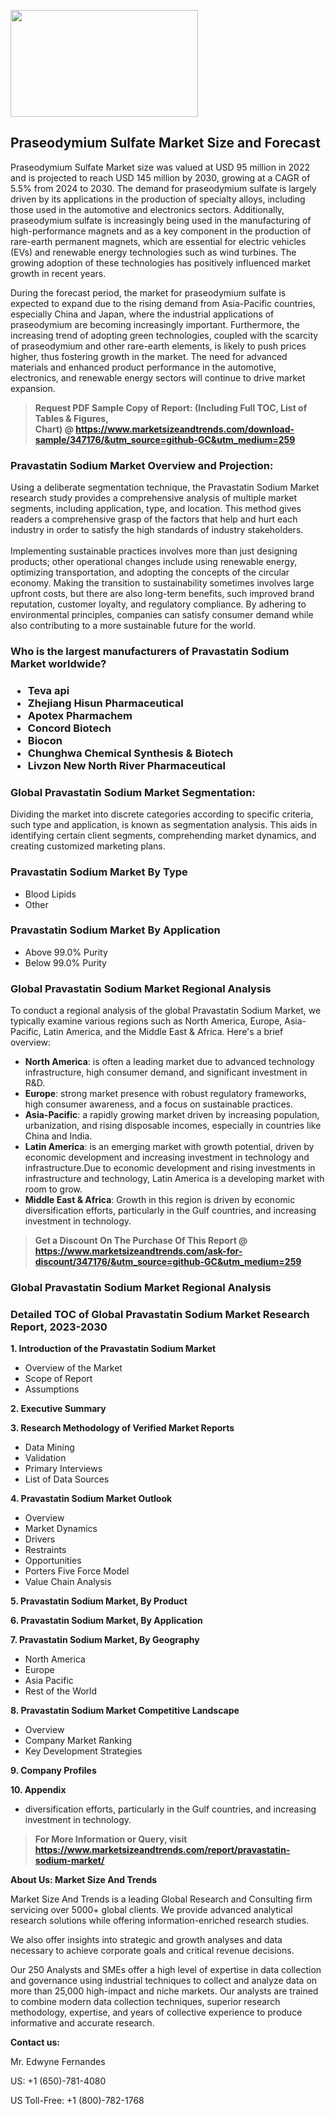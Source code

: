 <p><img class="alignnone size-medium wp-image-20088" src="https://ffe5etoiles.com/wp-content/uploads/2024/12/MST1-300x171.png" alt="" width="300" height="171" /></p><h2>Praseodymium Sulfate Market Size and Forecast</h2><p>Praseodymium Sulfate Market size was valued at USD 95 million in 2022 and is projected to reach USD 145 million by 2030, growing at a CAGR of 5.5% from 2024 to 2030. The demand for praseodymium sulfate is largely driven by its applications in the production of specialty alloys, including those used in the automotive and electronics sectors. Additionally, praseodymium sulfate is increasingly being used in the manufacturing of high-performance magnets and as a key component in the production of rare-earth permanent magnets, which are essential for electric vehicles (EVs) and renewable energy technologies such as wind turbines. The growing adoption of these technologies has positively influenced market growth in recent years.</p><p>During the forecast period, the market for praseodymium sulfate is expected to expand due to the rising demand from Asia-Pacific countries, especially China and Japan, where the industrial applications of praseodymium are becoming increasingly important. Furthermore, the increasing trend of adopting green technologies, coupled with the scarcity of praseodymium and other rare-earth elements, is likely to push prices higher, thus fostering growth in the market. The need for advanced materials and enhanced product performance in the automotive, electronics, and renewable energy sectors will continue to drive market expansion.</p></p><blockquote id="" class=""><strong>Request PDF Sample Copy of Report: (Including Full TOC, List of Tables &amp; Figures, Chart)&nbsp;@&nbsp;<strong><a href="https://www.marketsizeandtrends.com/download-sample/347176/&utm_source=github-GC&utm_medium=259" target="_blank">https://www.marketsizeandtrends.com/download-sample/347176/&utm_source=github-GC&utm_medium=259</a></strong></strong></blockquote><h3 id="" class="">Pravastatin Sodium Market&nbsp;Overview and Projection:</h3><p id="" class="">Using a deliberate segmentation technique, the Pravastatin Sodium Market research study provides a comprehensive analysis of multiple market segments, including application, type, and location. This method gives readers a comprehensive grasp of the factors that help and hurt each industry in order to satisfy the high standards of industry stakeholders. <br /> <br />Implementing sustainable practices involves more than just designing products; other operational changes include using renewable energy, optimizing transportation, and adopting the concepts of the circular economy. Making the transition to sustainability sometimes involves large upfront costs, but there are also long-term benefits, such improved brand reputation, customer loyalty, and regulatory compliance. By adhering to environmental principles, companies can satisfy consumer demand while also contributing to a more sustainable future for the world.</p><h3 id="" class="">Who is the largest manufacturers of&nbsp;Pravastatin Sodium Market worldwide?</h3><h3 class=""><p><ul><li>Teva api </li><li> Zhejiang Hisun Pharmaceutical </li><li> Apotex Pharmachem </li><li> Concord Biotech </li><li> Biocon </li><li> Chunghwa Chemical Synthesis & Biotech </li><li> Livzon New North River Pharmaceutical</li></ul></p></h3><h3 id="" class="">Global&nbsp;Pravastatin Sodium Market Segmentation:</h3><p id="" class="">Dividing the market into discrete categories according to specific criteria, such type and application, is known as segmentation analysis. This aids in identifying certain client segments, comprehending market dynamics, and creating customized marketing plans.</p><h3 id="" class="">Pravastatin Sodium Market&nbsp;By Type</h3><p><p><ul><li>Blood Lipids</li><li> Other</p></li></ul></p></p><h3 id="" class="">Pravastatin Sodium Market&nbsp;By Application</h3><p class=""><p><ul><li>Above 99.0% Purity</li><li> Below 99.0% Purity</li></ul></p></p><h3 id="" class="">Global Pravastatin Sodium Market Regional Analysis</h3><p id="" class="">To conduct a regional analysis of the global Pravastatin Sodium Market, we typically examine various regions such as North America, Europe, Asia-Pacific, Latin America, and the Middle East &amp; Africa. Here's a brief overview:</p><ul><li><strong>North America</strong>: is often a leading market due to advanced technology infrastructure, high consumer demand, and significant investment in R&amp;D.</li><li><strong>Europe</strong>: strong market presence with robust regulatory frameworks, high consumer awareness, and a focus on sustainable practices.</li><li><strong>Asia-Pacific</strong>: a rapidly growing market driven by increasing population, urbanization, and rising disposable incomes, especially in countries like China and India.</li><li><strong>Latin America</strong>: is an emerging market with growth potential, driven by economic development and increasing investment in technology and infrastructure.Due to economic development and rising investments in infrastructure and technology, Latin America is a developing market with room to grow.</li><li><strong>Middle East &amp; Africa</strong>: Growth in this region is driven by economic diversification efforts, particularly in the Gulf countries, and increasing investment in technology.</li></ul><blockquote id="" class=""><strong>Get a Discount On The Purchase Of This Report @ <strong><a href="https://www.marketsizeandtrends.com/ask-for-discount/347176/&utm_source=github-GC&utm_medium=259" target="_blank">https://www.marketsizeandtrends.com/ask-for-discount/347176/&utm_source=github-GC&utm_medium=259</a></strong></strong></blockquote><h3 id="" class="">Global Pravastatin Sodium Market Regional Analysis</h3><h3 id="" class="">Detailed TOC of Global Pravastatin Sodium Market Research Report, 2023-2030</h3><p id="" class=""><strong>1. Introduction of the Pravastatin Sodium Market</strong></p><ul><li>Overview of the Market</li><li>Scope of Report</li><li>Assumptions</li></ul><p id="" class=""><strong>2. Executive Summary</strong></p><p id="" class=""><strong>3. Research Methodology of Verified Market Reports</strong></p><ul><li>Data Mining</li><li>Validation</li><li>Primary Interviews</li><li>List of Data Sources</li></ul><p id="" class=""><strong>4. Pravastatin Sodium Market Outlook</strong></p><ul><li>Overview</li><li>Market Dynamics</li><li>Drivers</li><li>Restraints</li><li>Opportunities</li><li>Porters Five Force Model</li><li>Value Chain Analysis</li></ul><p id="" class=""><strong>5. Pravastatin Sodium Market, By Product</strong></p><p id="" class=""><strong>6. Pravastatin Sodium Market, By Application</strong></p><p id="" class=""><strong>7. Pravastatin Sodium Market, By Geography</strong></p><ul><li>North America</li><li>Europe</li><li>Asia Pacific</li><li>Rest of the World</li></ul><p id="" class=""><strong>8. Pravastatin Sodium Market Competitive Landscape</strong></p><ul><li>Overview</li><li>Company Market Ranking</li><li>Key Development Strategies</li></ul><p id="" class=""><strong>9. Company Profiles</strong></p><p id="" class=""><strong>10. Appendix</strong></p><ul><li>diversification efforts, particularly in the Gulf countries, and increasing investment in technology.</li></ul><blockquote id="" class=""><strong>For More Information or Query, visit <strong><strong><a href="https://www.marketsizeandtrends.com/report/pravastatin-sodium-market/" target="_blank">https://www.marketsizeandtrends.com/report/pravastatin-sodium-market/</a></strong></strong></strong></blockquote><p id="" class=""><strong>About Us: Market Size And Trends</strong></p><p id="" class="">Market Size And Trends is a leading Global Research and Consulting firm servicing over 5000+ global clients. We provide advanced analytical research solutions while offering information-enriched research studies.</p><p id="" class="">We also offer insights into strategic and growth analyses and data necessary to achieve corporate goals and critical revenue decisions.</p><p id="" class="">Our 250 Analysts and SMEs offer a high level of expertise in data collection and governance using industrial techniques to collect and analyze data on more than 25,000 high-impact and niche markets. Our analysts are trained to combine modern data collection techniques, superior research methodology, expertise, and years of collective experience to produce informative and accurate research.</p><p id="" class=""><strong>Contact us:</strong></p><p id="" class="">Mr. Edwyne Fernandes</p><p id="" class="">US: +1 (650)-781-4080</p><p id="" class="">US Toll-Free: +1 (800)-782-1768</p>
